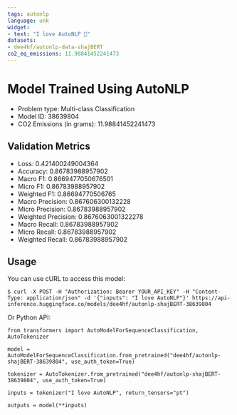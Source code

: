 ```yaml
---
tags: autonlp
language: unk
widget:
- text: "I love AutoNLP 🤗"
datasets:
- dee4hf/autonlp-data-shajBERT
co2_eq_emissions: 11.98841452241473
---
```


# Model Trained Using AutoNLP

- Problem type: Multi-class Classification
- Model ID: 38639804
- CO2 Emissions (in grams): 11.98841452241473

## Validation Metrics

- Loss: 0.421400249004364
- Accuracy: 0.86783988957902
- Macro F1: 0.8669477050676501
- Micro F1: 0.86783988957902
- Weighted F1: 0.86694770506765
- Macro Precision: 0.867606300132228
- Micro Precision: 0.86783988957902
- Weighted Precision: 0.8676063001322278
- Macro Recall: 0.86783988957902
- Micro Recall: 0.86783988957902
- Weighted Recall: 0.86783988957902


## Usage

You can use cURL to access this model:

```
$ curl -X POST -H "Authorization: Bearer YOUR_API_KEY" -H "Content-Type: application/json" -d '{"inputs": "I love AutoNLP"}' https://api-inference.huggingface.co/models/dee4hf/autonlp-shajBERT-38639804
```

Or Python API:

```
from transformers import AutoModelForSequenceClassification, AutoTokenizer

model = AutoModelForSequenceClassification.from_pretrained("dee4hf/autonlp-shajBERT-38639804", use_auth_token=True)

tokenizer = AutoTokenizer.from_pretrained("dee4hf/autonlp-shajBERT-38639804", use_auth_token=True)

inputs = tokenizer("I love AutoNLP", return_tensors="pt")

outputs = model(**inputs)
```